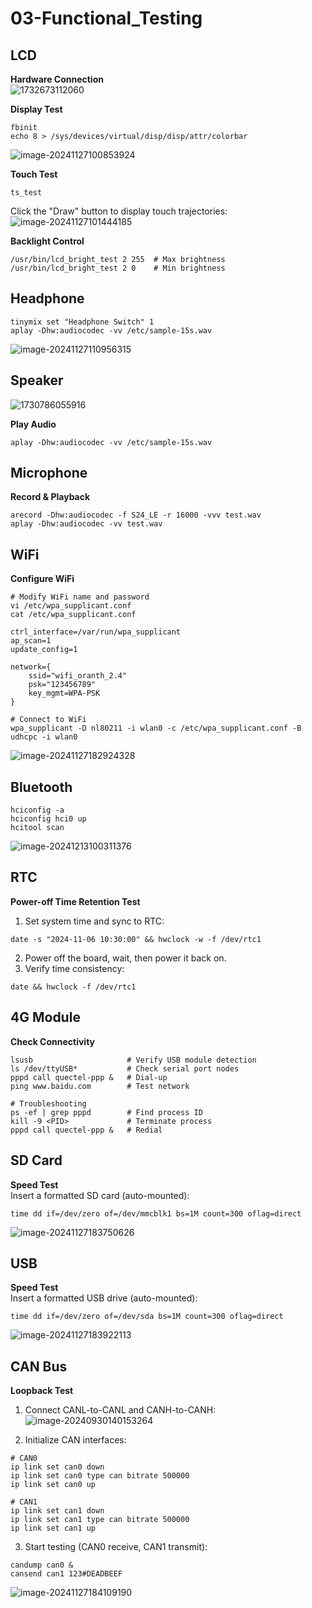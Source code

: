 # 03-Functional_Testing


## LCD  

**Hardware Connection**  
![1732673112060](http://tanzhtanzh.oss-cn-shenzhen.aliyuncs.com/img/1732673112060.png)  

**Display Test**  
```  shell
fbinit  
echo 8 > /sys/devices/virtual/disp/disp/attr/colorbar  
```
![image-20241127100853924](http://tanzhtanzh.oss-cn-shenzhen.aliyuncs.com/img/image-20241127100853924.png)  

**Touch Test**  
```  shell
ts_test  
```
Click the "Draw" button to display touch trajectories:  
![image-20241127101444185](http://tanzhtanzh.oss-cn-shenzhen.aliyuncs.com/img/image-20241127101444185.png)  

**Backlight Control**  
```  shell
/usr/bin/lcd_bright_test 2 255  # Max brightness  
/usr/bin/lcd_bright_test 2 0    # Min brightness  
```

## Headphone  
```  shell
tinymix set "Headphone Switch" 1  
aplay -Dhw:audiocodec -vv /etc/sample-15s.wav  
```
![image-20241127110956315](http://tanzhtanzh.oss-cn-shenzhen.aliyuncs.com/img/image-20241127110956315.png)  

## Speaker  
![1730786055916](http://tanzhtanzh.oss-cn-shenzhen.aliyuncs.com/img/1730786055916.png)  

**Play Audio**  
```  shell
aplay -Dhw:audiocodec -vv /etc/sample-15s.wav  
```

## Microphone  
**Record & Playback**  
```  shell
arecord -Dhw:audiocodec -f S24_LE -r 16000 -vvv test.wav  
aplay -Dhw:audiocodec -vv test.wav  
```

## WiFi  
**Configure WiFi**  
```shell  
# Modify WiFi name and password  
vi /etc/wpa_supplicant.conf  
cat /etc/wpa_supplicant.conf  

ctrl_interface=/var/run/wpa_supplicant  
ap_scan=1  
update_config=1  

network={  
    ssid="wifi_oranth_2.4"  
    psk="123456789"  
    key_mgmt=WPA-PSK  
}  

# Connect to WiFi  
wpa_supplicant -D nl80211 -i wlan0 -c /etc/wpa_supplicant.conf -B  
udhcpc -i wlan0  
```
![image-20241127182924328](http://tanzhtanzh.oss-cn-shenzhen.aliyuncs.com/img/image-20241127182924328.png)  

## Bluetooth  
```  
hciconfig -a  
hciconfig hci0 up  
hcitool scan  
```
![image-20241213100311376](http://tanzhtanzh.oss-cn-shenzhen.aliyuncs.com/img/image-20241213100311376.png)  

## RTC  
**Power-off Time Retention Test**  
1. Set system time and sync to RTC:  
```  
date -s "2024-11-06 10:30:00" && hwclock -w -f /dev/rtc1  
```
2. Power off the board, wait, then power it back on.  
3. Verify time consistency:  
```  
date && hwclock -f /dev/rtc1  
```

## 4G Module  
**Check Connectivity**  
```  
lsusb                     # Verify USB module detection  
ls /dev/ttyUSB*           # Check serial port nodes  
pppd call quectel-ppp &   # Dial-up  
ping www.baidu.com        # Test network  

# Troubleshooting  
ps -ef | grep pppd        # Find process ID  
kill -9 <PID>             # Terminate process  
pppd call quectel-ppp &   # Redial  
```

## SD Card  
**Speed Test**  
Insert a formatted SD card (auto-mounted):  
```  
time dd if=/dev/zero of=/dev/mmcblk1 bs=1M count=300 oflag=direct  
```
![image-20241127183750626](http://tanzhtanzh.oss-cn-shenzhen.aliyuncs.com/img/image-20241127183750626.png)  

## USB  
**Speed Test**  
Insert a formatted USB drive (auto-mounted):  
```  
time dd if=/dev/zero of=/dev/sda bs=1M count=300 oflag=direct  
```
![image-20241127183922113](http://tanzhtanzh.oss-cn-shenzhen.aliyuncs.com/img/image-20241127183922113.png)  

## CAN Bus  
**Loopback Test**  
1. Connect CANL-to-CANL and CANH-to-CANH:  
![image-20240930140153264](http://tanzhtanzh.oss-cn-shenzhen.aliyuncs.com/img/image-20240930140153264.png)  

2. Initialize CAN interfaces:  
```  
# CAN0  
ip link set can0 down  
ip link set can0 type can bitrate 500000  
ip link set can0 up  

# CAN1  
ip link set can1 down  
ip link set can1 type can bitrate 500000  
ip link set can1 up  
```

3. Start testing (CAN0 receive, CAN1 transmit):  
```  
candump can0 &  
cansend can1 123#DEADBEEF  
```
![image-20241127184109190](http://tanzhtanzh.oss-cn-shenzhen.aliyuncs.com/img/image-20241127184109190.png)  
